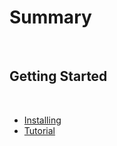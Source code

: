 # Summary
​
## Getting Started
​
* [Installing](getting-started.md#installing)
* [Tutorial](getting-started.md#tutorial)
    
